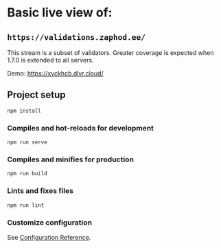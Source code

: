 # Basic live view of:
## `https://validations.zaphod.ee/`

This stream is a subset of validators. Greater coverage is expected when 1.7.0 is extended to all servers.

Demo: https://xyckhcb.dlvr.cloud/

## Project setup
```
npm install
```

### Compiles and hot-reloads for development
```
npm run serve
```

### Compiles and minifies for production
```
npm run build
```

### Lints and fixes files
```
npm run lint
```

### Customize configuration
See [Configuration Reference](https://cli.vuejs.org/config/).
